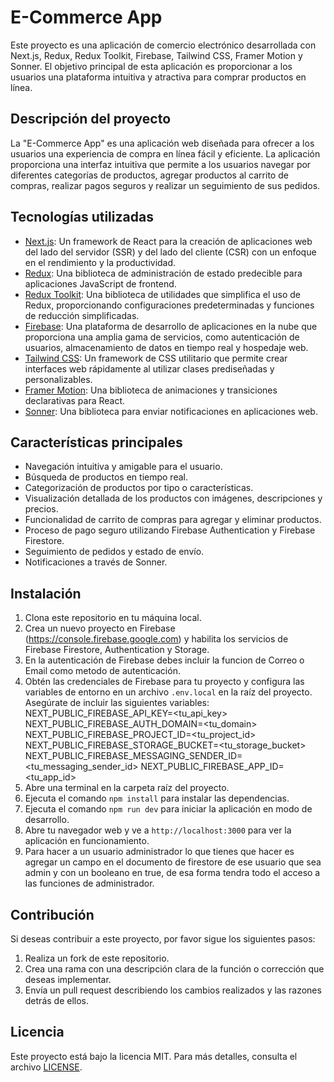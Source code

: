 # E-Commerce App

Este proyecto es una aplicación de comercio electrónico desarrollada con Next.js, Redux, Redux Toolkit, Firebase, Tailwind CSS, Framer Motion y Sonner. El objetivo principal de esta aplicación es proporcionar a los usuarios una plataforma intuitiva y atractiva para comprar productos en línea.

## Descripción del proyecto

La "E-Commerce App" es una aplicación web diseñada para ofrecer a los usuarios una experiencia de compra en línea fácil y eficiente. La aplicación proporciona una interfaz intuitiva que permite a los usuarios navegar por diferentes categorías de productos, agregar productos al carrito de compras, realizar pagos seguros y realizar un seguimiento de sus pedidos.

## Tecnologías utilizadas

- [Next.js](https://nextjs.org): Un framework de React para la creación de aplicaciones web del lado del servidor (SSR) y del lado del cliente (CSR) con un enfoque en el rendimiento y la productividad.
- [Redux](https://redux.js.org): Una biblioteca de administración de estado predecible para aplicaciones JavaScript de frontend.
- [Redux Toolkit](https://redux-toolkit.js.org): Una biblioteca de utilidades que simplifica el uso de Redux, proporcionando configuraciones predeterminadas y funciones de reducción simplificadas.
- [Firebase](https://firebase.google.com): Una plataforma de desarrollo de aplicaciones en la nube que proporciona una amplia gama de servicios, como autenticación de usuarios, almacenamiento de datos en tiempo real y hospedaje web.
- [Tailwind CSS](https://tailwindcss.com): Un framework de CSS utilitario que permite crear interfaces web rápidamente al utilizar clases prediseñadas y personalizables.
- [Framer Motion](https://www.framer.com/motion/): Una biblioteca de animaciones y transiciones declarativas para React.
- [Sonner](https://sonnerdocs.com): Una biblioteca para enviar notificaciones en aplicaciones web.

## Características principales

- Navegación intuitiva y amigable para el usuario.
- Búsqueda de productos en tiempo real.
- Categorización de productos por tipo o características.
- Visualización detallada de los productos con imágenes, descripciones y precios.
- Funcionalidad de carrito de compras para agregar y eliminar productos.
- Proceso de pago seguro utilizando Firebase Authentication y Firebase Firestore.
- Seguimiento de pedidos y estado de envío.
- Notificaciones a través de Sonner.

## Instalación

1. Clona este repositorio en tu máquina local.
2. Crea un nuevo proyecto en Firebase (https://console.firebase.google.com) y habilita los servicios de Firebase Firestore, Authentication y Storage.
3. En la autenticación de Firebase debes incluir la funcion de Correo o Email como metodo de autenticación.
4. Obtén las credenciales de Firebase para tu proyecto y configura las variables de entorno en un archivo `.env.local` en la raíz del proyecto. Asegúrate de incluir las siguientes variables: NEXT_PUBLIC_FIREBASE_API_KEY=<tu_api_key> NEXT_PUBLIC_FIREBASE_AUTH_DOMAIN=<tu_domain> NEXT_PUBLIC_FIREBASE_PROJECT_ID=<tu_project_id> NEXT_PUBLIC_FIREBASE_STORAGE_BUCKET=<tu_storage_bucket> NEXT_PUBLIC_FIREBASE_MESSAGING_SENDER_ID=<tu_messaging_sender_id> NEXT_PUBLIC_FIREBASE_APP_ID=<tu_app_id>
5. Abre una terminal en la carpeta raíz del proyecto.
6. Ejecuta el comando `npm install` para instalar las dependencias.
7. Ejecuta el comando `npm run dev` para iniciar la aplicación en modo de desarrollo.
8. Abre tu navegador web y ve a `http://localhost:3000` para ver la aplicación en funcionamiento.
9. Para hacer a un usuario administrador lo que tienes que hacer es agregar un campo en el documento de firestore de ese usuario que sea admin y con un booleano en true, de esa forma tendra todo el acceso a las funciones de administrador.
## Contribución

Si deseas contribuir a este proyecto, por favor sigue los siguientes pasos:

1. Realiza un fork de este repositorio.
2. Crea una rama con una descripción clara de la función o corrección que deseas implementar.
3. Envía un pull request describiendo los cambios realizados y las razones detrás de ellos.

## Licencia

Este proyecto está bajo la licencia MIT. Para más detalles, consulta el archivo [LICENSE](LICENSE).
